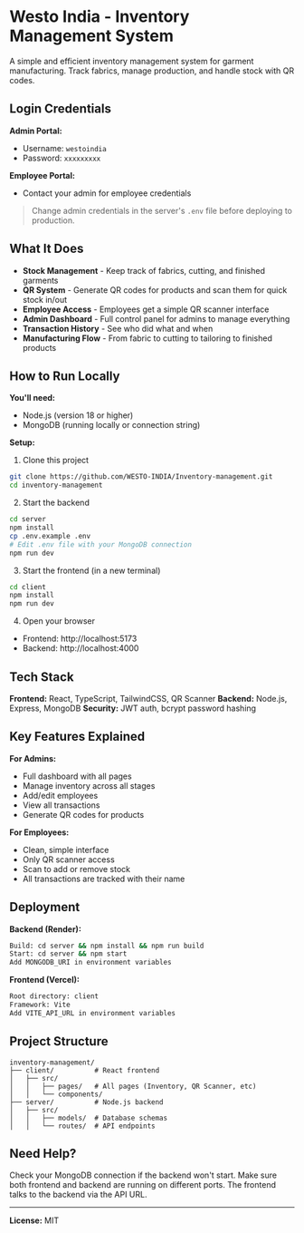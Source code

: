 # Westo India - Inventory Management System

A simple and efficient inventory management system for garment manufacturing. Track fabrics, manage production, and handle stock with QR codes.

## Login Credentials

**Admin Portal:**
- Username: `westoindia`
- Password: `xxxxxxxxx`

**Employee Portal:**
- Contact your admin for employee credentials

> Change admin credentials in the server's `.env` file before deploying to production.

## What It Does

- **Stock Management** - Keep track of fabrics, cutting, and finished garments
- **QR System** - Generate QR codes for products and scan them for quick stock in/out
- **Employee Access** - Employees get a simple QR scanner interface
- **Admin Dashboard** - Full control panel for admins to manage everything
- **Transaction History** - See who did what and when
- **Manufacturing Flow** - From fabric to cutting to tailoring to finished products

## How to Run Locally

**You'll need:**
- Node.js (version 18 or higher)
- MongoDB (running locally or connection string)

**Setup:**

1. Clone this project
```bash
git clone https://github.com/WESTO-INDIA/Inventory-management.git
cd inventory-management
```

2. Start the backend
```bash
cd server
npm install
cp .env.example .env
# Edit .env file with your MongoDB connection
npm run dev
```

3. Start the frontend (in a new terminal)
```bash
cd client
npm install
npm run dev
```

4. Open your browser
- Frontend: http://localhost:5173
- Backend: http://localhost:4000

## Tech Stack

**Frontend:** React, TypeScript, TailwindCSS, QR Scanner
**Backend:** Node.js, Express, MongoDB
**Security:** JWT auth, bcrypt password hashing

## Key Features Explained

**For Admins:**
- Full dashboard with all pages
- Manage inventory across all stages
- Add/edit employees
- View all transactions
- Generate QR codes for products

**For Employees:**
- Clean, simple interface
- Only QR scanner access
- Scan to add or remove stock
- All transactions are tracked with their name

## Deployment

**Backend (Render):**
```bash
Build: cd server && npm install && npm run build
Start: cd server && npm start
Add MONGODB_URI in environment variables
```

**Frontend (Vercel):**
```bash
Root directory: client
Framework: Vite
Add VITE_API_URL in environment variables
```

## Project Structure

```
inventory-management/
├── client/          # React frontend
│   ├── src/
│   │   ├── pages/   # All pages (Inventory, QR Scanner, etc)
│   │   └── components/
├── server/          # Node.js backend
│   ├── src/
│   │   ├── models/  # Database schemas
│   │   └── routes/  # API endpoints
```

## Need Help?

Check your MongoDB connection if the backend won't start. Make sure both frontend and backend are running on different ports. The frontend talks to the backend via the API URL.

---

**License:** MIT
